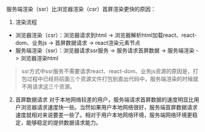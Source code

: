 服务端渲染（ssr）比浏览器渲染（csr）首屏渲染更快的原因：
1. 渲染流程
- 浏览器渲染（csr）：浏览器请求到html -> 浏览器解析html加载react、react-dom、业务js -> 首屏数据请求 -> react渲染元素节点
- 服务端渲染（ssr）：浏览器请求ssr服务 -> 服务请求首屏数据 -> 服务端渲染 -> 浏览器渲染html
> ssr方式中ssr服务不需要请求react、react-dom、业务js资源的原因是，打包过程中已经将前面三个资源文件打包到直出代码中，服务端渲染的时候就不用请求这三个资源。

2. 首屏数据请求
对于本地网络较差的用户，服务端请求首屏数据的速度明显比用户浏览器请求速度快一些。当然如果用户本地网络很好，服务端首屏数据请求速度就相对来说要差一些了。相对于用户本地网络环境，服务端网络环境更稳定，能够稳定的提供数据请求能力。